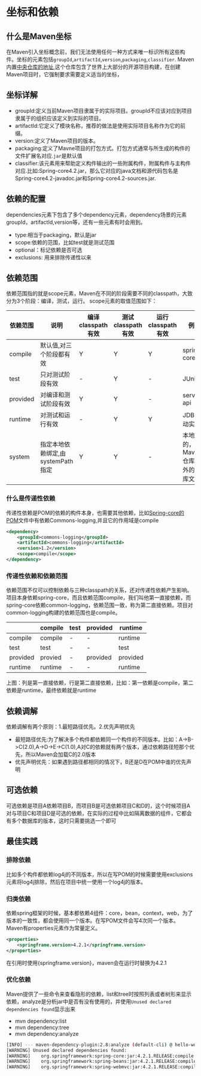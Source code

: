 # 坐标和依赖

## 什么是Maven坐标

在Maven引入坐标概念前，我们无法使用任何一种方式来唯一标识所有这些构件。坐标的元素包括`groupId`,`artifactId`,`version`,`packaging`,`classifier`.
Maven内置[中央仓库的地址](http://repo1.maven.org/maven2),这个仓库包含了世界上大部分的开源项目构建，在创建Maven项目时，它强制要求需要定义适当的坐标，

## 坐标详解

+ groupId:定义当前Maven项目隶属于的实际项目。groupId不应该对应到项目隶属于的组织应该定义到实际的项目。
+ artifactId:它定义了模块名称，推荐的做法是使用实际项目名称作为它的前缀。
+ version:定义了Maven项目的版本。
+ packaging:定义了Mavne项目的打包方式。打包方式通常与所生成的构件的文件扩展名对应.`jar`是默认值
+ classifier:该元素用来帮助定义构件输出的一些附属构件，附属构件与主构件对应.比如:Spring-core4.2.jar，那么它对应的java文档和源代码包名是Spring-core4.2-javadoc.jar和Spring-core4.2-sources.jar.

## 依赖的配置

dependencies元素下包含了多个dependency元素，dependency场景的元素groupId，artifactId,version等，还有一些元素有时会用到。

+ type:相当于packaging，默认是jar
+ scope:依赖的范围，比如test就是测试范围
+ optional：标记依赖是否可选
+ exclusions: 用来排除传递性以来

## 依赖范围

依赖范围指的就是scope元素，Maven在不同的阶段需要不同的classpath，大致分为3个阶段：编译，测试，运行。
scope元素的取值范围如下：

依赖范围|说明|编译classpath有效|测试classpath有效|运行classpath有效|例子
-|-|-|-|-|-
compile|默认值,对三个阶段都有效|Y|Y|Y|spring-core
test|只对测试阶段有效|-|Y|-|JUnit
provided|对编译和测试阶段有效|Y|Y|-|servlet-api
runtime|对测试和运行有效|-|Y|Y|JDBC驱动实现
system|指定本地依赖绑定,由systemPath指定|Y|Y|-|本地的，Maven仓库之外的类库文件

### 什么是传递性依赖

传递性依赖是POM的依赖的构件本身，也需要其他依赖，比如[Spring-core的POM](http://central.maven.org/maven2/org/springframework/spring-core/4.2.1.RELEASE/spring-core-4.2.1.RELEASE.pom)文件中有依赖Commons-logging,并且它的作用域是compile

```xml
<dependency>
    <groupId>commons-logging</groupId>
    <artifactId>commons-logging</artifactId>
    <version>1.2</version>
    <scope>compile</scope>
</dependency>
```

### 传递性依赖和依赖范围

依赖范围不仅可以控制依赖与三种classpath的关系，还对传递性依赖产生影响。项目本身依赖spring-core，而且依赖范围compile，我们叫他第一直接依赖，而spring-core依赖common-logging，依赖范围一致，称为第二直接依赖。项目对common-logging构建的依赖范围也是compile。

||compile|test|provided|runtime
----|-------|----|--------|---------
compile|compile|-|-|runtime
test|test|-|-|test
provided|provied|-|provided|provided
runtime|runtime|-|-|runtime

上图：列是第一直接依赖，行是第二直接依赖，比如：第一依赖是compile，第二依赖是runtime，最终依赖就是runtime

## 依赖调解

依赖调解有两个原则：1.最短路径优先。2.优先声明优先

+ 最短路径优先:为了解决多个构件都依赖同一个构件的不同版本。比如：A->B->C(2.0),A->D->E->C(1.0),A对C的依赖就有两个版本，通过依赖路径短那个优先，所以Maven会加载C的2.0版本
+ 优先声明优先：如果遇到路径都相同的情况下，B还是D在POM中谁的优先声明

## 可选依赖

可选依赖是项目A依赖项目B，而项目B是可选依赖项目C和D的，这个时候项目A对与项目C和项目D是可选的依赖，在实际的过程中比如隔离数据的组件，它都会有多个数据库的版本，这时只需要挑选一个即可

## 最佳实践

### 排除依赖

比如多个构件都依赖log4j的不同版本，所以在写POM的时候需要使用exclusions元素将log4j排除，然后在项目中统一使用一个log4j的版本。

### 归类依赖

依赖spring框架的时候，基本都依赖4组件：core，bean，context，web，为了版本的一致性，都会使用同一个版本。在写POM文件会写4次同一个版本。Maven有properties元素作为常量定义。

```xml
<properties>
    <springframe.version>4.2.1</springframe.version>
</properties>
```

在引用时使用{springframe.version}，maven会在运行时替换为4.2.1

### 优化依赖

Maven提供了一些命令来查看隐形的依赖，list和tree时按照列表或者树形来显示依赖，analyze是分析jar中是否有没有使用的，并使用`Unused declared dependencies found`显示出来

+ mvn dependency:list
+ mvn dependency:tree
+ mvn dependency:analyze

```bash
[INFO] --- maven-dependency-plugin:2.8:analyze (default-cli) @ hello-world ---
[WARNING] Unused declared dependencies found:
[WARNING]    org.springframework:spring-core:jar:4.2.1.RELEASE:compile
[WARNING]    org.springframework:spring-beans:jar:4.2.1.RELEASE:compile
[WARNING]    org.springframework:spring-webmvc:jar:4.2.1.RELEASE:compile
```